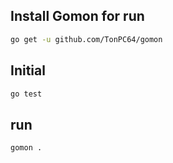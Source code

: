 ## Install Gomon for run

```bash
go get -u github.com/TonPC64/gomon
```

## Initial

```bash
go test
```

## run

```bash
gomon .
```
